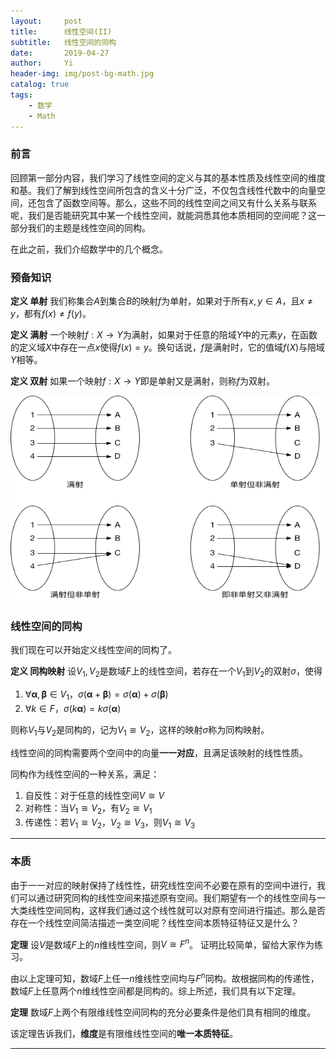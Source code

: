 ```yaml
---
layout:     post
title:      线性空间(II)
subtitle:   线性空间的同构
date:       2019-04-27
author:     Yi
header-img: img/post-bg-math.jpg
catalog: true
tags:
    - 数学
    - Math
---
```

### 前言
回顾第一部分内容，我们学习了线性空间的定义与其的基本性质及线性空间的维度和基。我们了解到线性空间所包含的含义十分广泛，不仅包含线性代数中的向量空间，还包含了函数空间等。那么，这些不同的线性空间之间又有什么关系与联系呢，我们是否能研究其中某一个线性空间，就能洞悉其他本质相同的空间呢？这一部分我们的主题是线性空间的同构。

在此之前，我们介绍数学中的几个概念。

### 预备知识
**定义 单射** 我们称集合$A$到集合$B$的映射$f$为单射，如果对于所有$x,y\in A$，且$x\neq y$，都有$f(x)\neq f(y)$。

**定义 满射** 一个映射$f:X\to Y$为满射，如果对于任意的陪域$Y$中的元素$y$，在函数的定义域$X$中存在一点$x$使得$f(x)=y$。换句话说，$f$是满射时，它的值域$f(X)$与陪域$Y$相等。

**定义 双射** 如果一个映射$f:X\to Y$即是单射又是满射，则称$f$为双射。

<img src="/img/linearspace/map.png"  height="330" width="495">

### 线性空间的同构
我们现在可以开始定义线性空间的同构了。

**定义 同构映射** 设$V_1,V_2$是数域$F$上的线性空间，若存在一个$V_1$到$V_2$的双射$\sigma$，使得  
1. $\forall \boldsymbol\alpha,\boldsymbol\beta\in V_1$，$\sigma(\boldsymbol\alpha+\boldsymbol\beta)=\sigma(\boldsymbol\alpha) + \sigma(\boldsymbol\beta)$
2. $\forall k\in F$，$\sigma(k\boldsymbol\alpha)=k\sigma(\boldsymbol\alpha)$   

则称$V_1$与$V_2$是同构的，记为$V_1\cong V_2$，这样的映射$\sigma$称为同构映射。

线性空间的同构需要两个空间中的向量**一一对应**，且满足该映射的线性性质。

同构作为线性空间的一种关系，满足：  
1. 自反性：对于任意的线性空间$V\cong V$
2. 对称性：当$V_1\cong V_2$，有$V_2\cong V_1$
3. 传递性：若$V_1\cong V_2$，$V_2\cong V_3$，则$V_1\cong V_3$

---
### 本质
由于一一对应的映射保持了线性性，研究线性空间不必要在原有的空间中进行，我们可以通过研究同构的线性空间来描述原有空间。我们期望有一个的线性空间与一大类线性空间同构，这样我们通过这个线性就可以对原有空间进行描述。那么是否存在一个线性空间简洁描述一类空间呢？线性空间本质特征特征又是什么？

**定理** 设$V$是数域$F$上的$n$维线性空间，则$V\cong F^n$。
证明比较简单，留给大家作为练习。

由以上定理可知，数域$F$上任一$n$维线性空间均与$F^n$同构。故根据同构的传递性，数域$F$上任意两个$n$维线性空间都是同构的。综上所述，我们具有以下定理。

**定理** 数域$F$上两个有限维线性空间同构的充分必要条件是他们具有相同的维度。

该定理告诉我们，**维度**是有限维线性空间的**唯一本质特征**。

---
